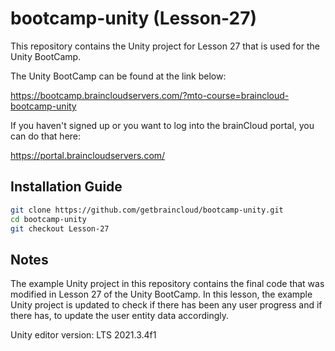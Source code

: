 # bootcamp-unity (Lesson-27)

This repository contains the Unity project for Lesson 27 that is used for the Unity BootCamp.

The Unity BootCamp can be found at the link below:

https://bootcamp.braincloudservers.com/?mto-course=braincloud-bootcamp-unity


If you haven't signed up or you want to log into the brainCloud portal, you can do that here:

https://portal.braincloudservers.com/


## Installation Guide

```bash
git clone https://github.com/getbraincloud/bootcamp-unity.git
cd bootcamp-unity
git checkout Lesson-27
```

## Notes

The example Unity project in this repository contains the final code that was modified in Lesson 27 of the Unity BootCamp. In this lesson, the example Unity project is updated to check if there has been any user progress and if there has, to update the user entity data accordingly.

Unity editor version: LTS 2021.3.4f1
